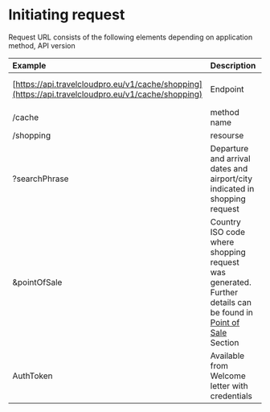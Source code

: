 # Initiating request

Request URL  consists of the following elements depending on application method, API version

| Example | Description | Remark |
| :--- | :--- | :--- |
| [https://api.travelcloudpro.eu/v1/cache/shopping](https://api.travelcloudpro.eu/v1/cache/shopping) | Endpoint | includes API version |
| /cache | method name |  |
| /shopping | resourse |  |
| ?searchPhrase | Departure and arrival dates and airport/city indicated in shopping request |  |
| &pointOfSale | Country ISO code where shopping request was generated. Further details can be found in [Point of Sale](https://www.gitbook.com/book/yulianagoncharenko/cee-esteaming-api/edit#/edit/master/pointofsale.md?_k=o5io60) Section |  |
| AuthToken | Available from Welcome letter with credentials |  |




